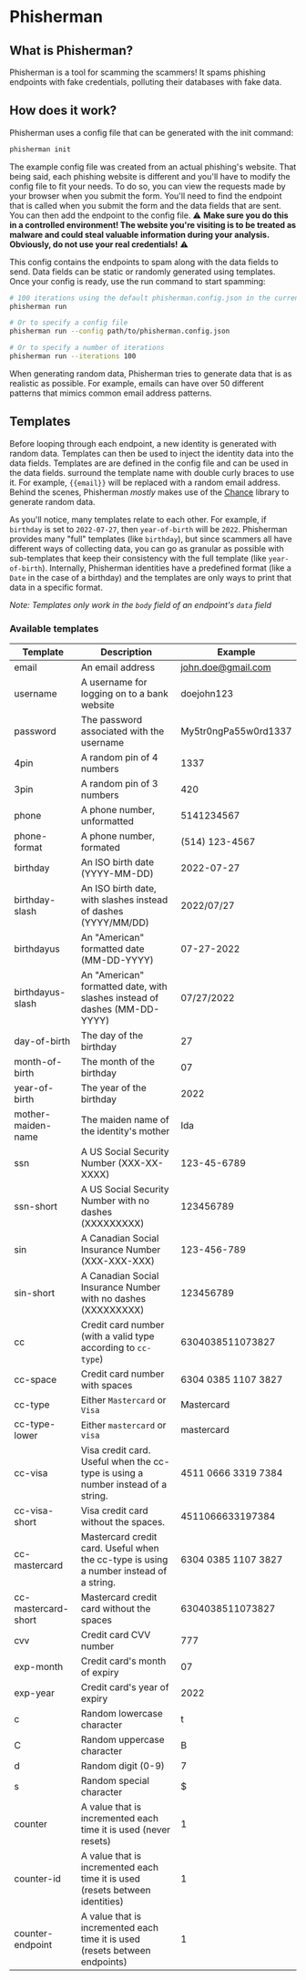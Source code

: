 # Phisherman

## What is Phisherman?

Phisherman is a tool for scamming the scammers! It spams phishing endpoints with fake credentials, polluting their databases with fake data.

## How does it work?

Phisherman uses a config file that can be generated with the init command:

```bash
phisherman init
```

The example config file was created from an actual phishing's website. That being said, each phishing website is different and you'll have to modify the config file to fit your needs. To do so, you can view the requests made by your browser when you submit the form. You'll need to find the endpoint that is called when you submit the form and the data fields that are sent. You can then add the endpoint to the config file. ⚠ **Make sure you do this in a controlled environment! The website you're visiting is to be treated as malware and could steal valuable information during your analysis. Obviously, do not use your real credentials!** ⚠

This config contains the endpoints to spam along with the data fields to send. Data fields can be static or randomly generated using templates. Once your config is ready, use the run command to start spamming:

```bash
# 100 iterations using the default phisherman.config.json in the current working directory
phisherman run

# Or to specify a config file
phisherman run --config path/to/phisherman.config.json

# Or to specify a number of iterations
phisherman run --iterations 100
```

When generating random data, Phisherman tries to generate data that is as realistic as possible. For example, emails can have over 50 different patterns that mimics common email address patterns.

## Templates

Before looping through each endpoint, a new identity is generated with random data. Templates can then be used to inject the identity data into the data fields. Templates are are defined in the config file and can be used in the data fields. surround the template name with double curly braces to use it. For example, `{{email}}` will be replaced with a random email address. Behind the scenes, Phisherman _mostly_ makes use of the [Chance](https://www.npmjs.com/package/chance) library to generate random data.

As you'll notice, many templates relate to each other. For example, if `birthday` is set to `2022-07-27`, then `year-of-birth` will be `2022`. Phisherman provides many "full" templates (like `birthday`), but since scammers all have different ways of collecting data, you can go as granular as possible with sub-templates that keep their consistency with the full template (like `year-of-birth`). Internally, Phisherman identities have a predefined format (like a `Date` in the case of a birthday) and the templates are only ways to print that data in a specific format.

_Note: Templates only work in the `body` field of an endpoint's `data` field_

### Available templates

| Template            | Description                                                                            | Example              |
| ------------------- | -------------------------------------------------------------------------------------- | -------------------- |
| email               | An email address                                                                       | john.doe@gmail.com   |
| username            | A username for logging on to a bank website                                            | doejohn123           |
| password            | The password associated with the username                                              | My5tr0ngPa55w0rd1337 |
| 4pin                | A random pin of 4 numbers                                                              | 1337                 |
| 3pin                | A random pin of 3 numbers                                                              | 420                  |
| phone               | A phone number, unformatted                                                            | 5141234567           |
| phone-format        | A phone number, formated                                                               | (514) 123-4567       |
| birthday            | An ISO birth date (YYYY-MM-DD)                                                         | 2022-07-27           |
| birthday-slash      | An ISO birth date, with slashes instead of dashes (YYYY/MM/DD)                         | 2022/07/27           |
| birthdayus          | An "American" formatted date (MM-DD-YYYY)                                              | 07-27-2022           |
| birthdayus-slash    | An "American" formatted date, with slashes instead of dashes (MM-DD-YYYY)              | 07/27/2022           |
| day-of-birth        | The day of the birthday                                                                | 27                   |
| month-of-birth      | The month of the birthday                                                              | 07                   |
| year-of-birth       | The year of the birthday                                                               | 2022                 |
| mother-maiden-name  | The maiden name of the identity's mother                                               | Ida                  |
| ssn                 | A US Social Security Number (XXX-XX-XXXX)                                              | 123-45-6789          |
| ssn-short           | A US Social Security Number with no dashes (XXXXXXXXX)                                 | 123456789            |
| sin                 | A Canadian Social Insurance Number (XXX-XXX-XXX)                                       | 123-456-789          |
| sin-short           | A Canadian Social Insurance Number with no dashes (XXXXXXXXX)                          | 123456789            |
| cc                  | Credit card number (with a valid type according to `cc-type`)                          | 6304038511073827     |
| cc-space            | Credit card number with spaces                                                         | 6304 0385 1107 3827  |
| cc-type             | Either `Mastercard` or `Visa`                                                          | Mastercard           |
| cc-type-lower       | Either `mastercard` or `visa`                                                          | mastercard           |
| cc-visa             | Visa credit card. Useful when the cc-type is using a number instead of a string.       | 4511 0666 3319 7384  |
| cc-visa-short       | Visa credit card without the spaces.                                                   | 4511066633197384     |
| cc-mastercard       | Mastercard credit card. Useful when the cc-type is using a number instead of a string. | 6304 0385 1107 3827  |
| cc-mastercard-short | Mastercard credit card without the spaces                                              | 6304038511073827     |
| cvv                 | Credit card CVV number                                                                 | 777                  |
| exp-month           | Credit card's month of expiry                                                          | 07                   |
| exp-year            | Credit card's year of expiry                                                           | 2022                 |
| c                   | Random lowercase character                                                             | t                    |
| C                   | Random uppercase character                                                             | B                    |
| d                   | Random digit (0-9)                                                                     | 7                    |
| s                   | Random special character                                                               | $                    |
| counter             | A value that is incremented each time it is used (never resets)                        | 1                    |
| counter-id          | A value that is incremented each time it is used (resets between identities)           | 1                    |
| counter-endpoint    | A value that is incremented each time it is used (resets between endpoints)            | 1                    |
